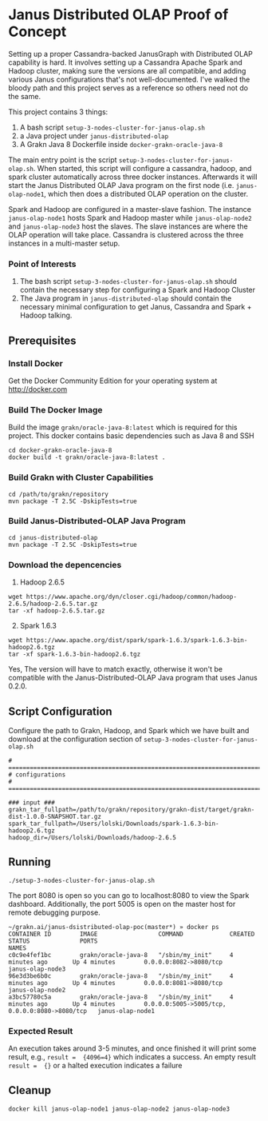# Janus Distributed OLAP Proof of Concept
Setting up a proper Cassandra-backed JanusGraph with Distributed OLAP capability is hard. It involves setting up a Cassandra Apache Spark and Hadoop cluster, making sure the versions are all compatible, and adding various Janus configurations that's not well-documented. I've walked the bloody path and this project serves as a reference so others need not do the same.

This project contains 3 things:
1. A bash script `setup-3-nodes-cluster-for-janus-olap.sh`
2. a Java project under `janus-distributed-olap`
3. A Grakn Java 8 Dockerfile inside `docker-grakn-oracle-java-8`

The main entry point is the script `setup-3-nodes-cluster-for-janus-olap.sh`. When started, this script will configure a cassandra, hadoop, and spark cluster automatically across three docker instances. Afterwards it will start the Janus Distributed OLAP Java program on the first node (i.e. `janus-olap-node1`, which then does a distributed OLAP operation on the cluster.

Spark and Hadoop are configured in a master-slave fashion. The instance `janus-olap-node1` hosts Spark and Hadoop master while `janus-olap-node2` and `janus-olap-node3` host the slaves. The slave instances are where the OLAP operation will take place. Cassandra is clustered across the three instances in a multi-master setup.

### Point of Interests
1. The bash script `setup-3-nodes-cluster-for-janus-olap.sh` should contain the necessary step for configuring a Spark and Hadoop Cluster
2. The Java program in `janus-distributed-olap` should contain the necessary minimal configuration to get Janus, Cassandra and Spark + Hadoop talking.

## Prerequisites
### Install Docker
Get the Docker Community Edition for your operating system at http://docker.com

### Build The Docker Image
Build the image `grakn/oracle-java-8:latest` which is required for this project. This docker contains basic dependencies such as Java 8 and SSH
```
cd docker-grakn-oracle-java-8
docker build -t grakn/oracle-java-8:latest .
```

### Build Grakn with Cluster Capabilities
```
cd /path/to/grakn/repository
mvn package -T 2.5C -DskipTests=true
```

### Build Janus-Distributed-OLAP Java Program
```
cd janus-distributed-olap
mvn package -T 2.5C -DskipTests=true
```

### Download the depencencies
1. Hadoop 2.6.5
```
wget https://www.apache.org/dyn/closer.cgi/hadoop/common/hadoop-2.6.5/hadoop-2.6.5.tar.gz
tar -xf hadoop-2.6.5.tar.gz
```

2. Spark 1.6.3
```
wget https://www.apache.org/dist/spark/spark-1.6.3/spark-1.6.3-bin-hadoop2.6.tgz
tar -xf spark-1.6.3-bin-hadoop2.6.tgz
```

Yes, The version will have to match exactly, otherwise it won't be compatible with the Janus-Distributed-OLAP Java program that uses Janus 0.2.0.

## Script Configuration
Configure the path to Grakn, Hadoop, and Spark which we have built and download at the configuration section of `setup-3-nodes-cluster-for-janus-olap.sh`
```
# ====================================================================================
# configurations
# ====================================================================================

### input ###
grakn_tar_fullpath=/path/to/grakn/repository/grakn-dist/target/grakn-dist-1.0.0-SNAPSHOT.tar.gz
spark_tar_fullpath=/Users/lolski/Downloads/spark-1.6.3-bin-hadoop2.6.tgz
hadoop_dir=/Users/lolski/Downloads/hadoop-2.6.5
```

## Running
```
./setup-3-nodes-cluster-for-janus-olap.sh
```

The port 8080 is open so you can go to localhost:8080 to view the Spark dashboard. Additionally, the port 5005 is open on the master host for remote debugging purpose.
```
~/grakn.ai/janus-dsistributed-olap-poc(master*) » docker ps
CONTAINER ID        IMAGE                 COMMAND             CREATED             STATUS              PORTS                                            NAMES
c0c9e4fef1bc        grakn/oracle-java-8   "/sbin/my_init"     4 minutes ago       Up 4 minutes        0.0.0.0:8082->8080/tcp                           janus-olap-node3
96e3d3be6b0c        grakn/oracle-java-8   "/sbin/my_init"     4 minutes ago       Up 4 minutes        0.0.0.0:8081->8080/tcp                           janus-olap-node2
a3bc57780c5a        grakn/oracle-java-8   "/sbin/my_init"     4 minutes ago       Up 4 minutes        0.0.0.0:5005->5005/tcp, 0.0.0.0:8080->8080/tcp   janus-olap-node1
```

### Expected Result
An execution takes around 3-5 minutes, and once finished it will print some result, e.g., `result =  {4096=4}` which indicates a success. An empty result `result =  {}` or a halted execution indicates a failure

## Cleanup
`docker kill janus-olap-node1 janus-olap-node2 janus-olap-node3`
